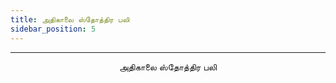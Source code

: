 ```yaml
---
title: அதிகாலை ஸ்தோத்திர பலி
sidebar_position: 5
---
```


---
<center>
அதிகாலை ஸ்தோத்திர பலி
</center>